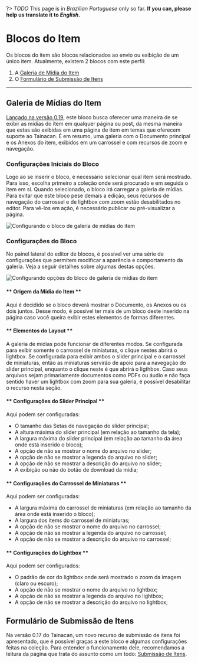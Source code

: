 ?> _TODO_ This page is in _Brazilian Portuguese_ only so far. **If you can, please help us translate it to _English_.**

# Blocos do Item

Os blocos do item são blocos relacionados ao envio ou exibição de um único item. Atualmente, existem 2 blocos com este perfil:

1. A [Galeria de Mídia do Item](#galeria-de-midias-do-item)
2. O [Formulário de Submissão de Itens](#formulário-de-submissão-de-itens)

---

## Galeria de Mídias do Item

[Lançado na versão 0.19](https://tainacan.org/?p=10616 ":ignore"), este bloco busca oferecer uma maneira de se exibir as mídias do item em qualquer página ou post, da mesma maneira que estas são exibidas em uma página de item em temas que oferecem suporte ao Tainacan. É em resumo, uma galeria com o Documento principal e os Anexos do item, exibidos em um carrossel e com recursos de zoom e navegação.

### Configurações Iniciais do Bloco

Logo ao se inserir o bloco, é necessário selecionar qual item será mostrado. Para isso, escolha primeiro a coleção onde será procurado e em seguida o item em si. Quando selecionado, o bloco irá carregar a galeria de mídias. Para evitar que este bloco pese demais a edição, seus recursos de navegação do carrossel e de lightbox com zoom estão desabilitados no editor. Para vê-los em ação, é necessário publicar ou pré-visualizar a página.

![Configurando o bloco de galeria de mídias do item](/_assets/gifs/blocks-item-gallery-1.gif)

### Configurações do Bloco

No painel lateral do editor de blocos, é possível ver uma série de configurações que permitem modificar a aparência e comportamento da galeria. Veja a seguir detalhes sobre algumas destas opções.

![Configurando opções do bloco de galeria de mídias do item](/_assets/gifs/blocks-item-gallery-2.gif)

<!-- tabs:start -->

#### ** Origem da Mídia do Item **

Aqui é decidido se o bloco deverá mostrar o Documento, os Anexos ou os dois juntos. Desse modo, é possível ter mais de um bloco deste inserido na página caso você queira exibir estes elementos de formas diferentes.

#### ** Elementos do Layout **

A galeria de mídias pode funcionar de diferentes modos. Se configurada para exibir somente o carrossel de miniaturas, o clique nestes abrirá o lightbox. Se configurada para exibir ambos o slider principal e o carrossel de miniaturas, então as miniaturas servirão de apoio para a navegação do slider principal, enquanto o clique neste é que abrirá o ligthbox. Caso seus arquivos sejam primariamente documentos como PDFs ou áudio e não faça sentido haver um lightbox com zoom para sua galeria, é possível desabilitar o recurso nesta seção.

#### ** Configurações do Slider Principal **

Aqui podem ser configuradas:

- O tamanho das Setas de navegação do slider principal;
- A altura máxima do slider principal (em relação ao tamanho da tela);
- A largura máxima do slider principal (em relação ao tamanho da área onde está inserido o bloco);
- A opção de não se mostrar o nome do arquivo no slider;
- A opção de não se mostrar a legenda do arquivo no slider;
- A opção de não se mostrar a descrição do arquivo no slider;
- A exibição ou não do botão de download da mídia;

#### ** Configurações do Carrossel de Miniaturas **

Aqui podem ser configuradas:

- A largura máxima do carrossel de miniaturas (em relação ao tamanho da área onde está inserido o bloco);
- A largura dos items do carrossel de miniaturas;
- A opção de não se mostrar o nome do arquivo no carrossel;
- A opção de não se mostrar a legenda do arquivo no carrossel;
- A opção de não se mostrar a descrição do arquivo no carrossel;

#### ** Configurações do Lightbox **

Aqui podem ser configurados:

- O padrão de cor do lightbox onde será mostrado o zoom da imagem (claro ou escuro);
- A opção de não se mostrar o nome do arquivo no lightbox;
- A opção de não se mostrar a legenda do arquivo no lightbox;
- A opção de não se mostrar a descrição do arquivo no lightbox;

<!-- tabs:end -->

## Formulário de Submissão de Itens

Na versão 0.17 do Tainacan, um novo recurso de submissão de itens foi apresentado, que é possível graças a este bloco e algumas configurações feitas na coleção. Para entender o funcionamento dele, recomendamos a leitura da página que trata do assunto como um todo: [Submissão de Itens](/pt-br/item-submission).
